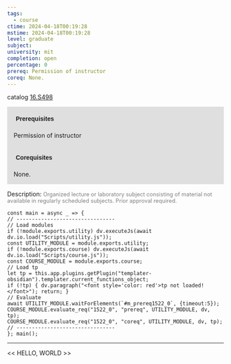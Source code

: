 ```yaml
---
tags:
  - course
ctime: 2024-04-18T00:19:28
mstime: 2024-04-18T00:19:28
level: graduate
subject: 
university: mit
completion: open
percentage: 0
prereq: Permission of instructor
coreq: None.
---
```


catalog [16.S498](http://student.mit.edu/catalog/m16b.html#16.S498)

<span style="display: block; padding: 15px; background-color: rgb(100, 100, 100, 0.2);"><font id="m_prereq1522_0" style="display: block; font-family: Arial, sans-serif; font-weight: bold; padding: 5px">Prerequisites</font><br><span id="prereq1522_0">Permission of instructor</span></span>
<span style="display: block; padding: 15px; background-color: rgb(100, 100, 100, 0.2);"><font id="m_coreq1522_0" style="display: block; font-family: Arial, sans-serif; font-weight: bold; padding: 5px">Corequisites</font><br><span id="coreq1522_0">None.</span></span>

<font style="">Description:</font>
<font style="color: grey; font-size: 0.8rem;">Organized lecture or laboratory subject consisting of material not available in regularly scheduled subjects. Prior approval required.</font>

```dataviewjs
const main = async _ => {
// --------------------------------
// Load modules
if (!module.exports.utility) dv.executeJs(await dv.io.load("Scripts/utility.js"));
const UTILITY_MODULE = module.exports.utility;
if (!module.exports.course) dv.executeJs(await dv.io.load("Scripts/course.js"));
const COURSE_MODULE = module.exports.course;
// Load tp
let tp = this.app.plugins.getPlugin("templater-obsidian").templater.current_functions_object;
if (!tp) { dv.paragraph("<font style='color: red'>tp not loaded!</font>"); return; }
// Evaluate
await UTILITY_MODULE.waitForElements(`#m_prereq1522_0`, {timeout:5});
COURSE_MODULE.evaluate_req("1522_0", "prereq", UTILITY_MODULE, dv, tp);
COURSE_MODULE.evaluate_req("1522_0", "coreq", UTILITY_MODULE, dv, tp);
// --------------------------------
}; main();
```

---

<< HELLO, WORLD >>
